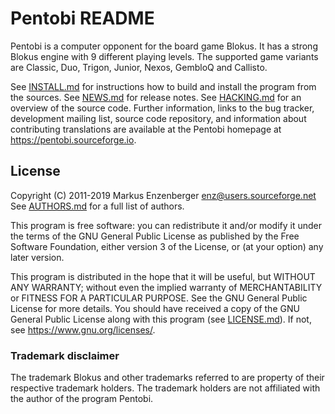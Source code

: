 Pentobi README
==============

Pentobi is a computer opponent for the board game Blokus. It has a
strong Blokus engine with 9 different playing levels. The supported
game variants are Classic, Duo, Trigon, Junior, Nexos, GembloQ and
Callisto.

See [INSTALL.md](INSTALL.md) for instructions how to build and install
the program from the sources. See [NEWS.md](NEWS.md) for release notes.
See [HACKING.md](HACKING.md) for an overview of the source code. Further
information, links to the bug tracker, development mailing list, source
code repository, and information about contributing translations are
available at the Pentobi homepage at https://pentobi.sourceforge.io.

License
-------

Copyright (C) 2011-2019 Markus Enzenberger <enz@users.sourceforge.net>
See [AUTHORS.md](AUTHORS.md) for a full list of authors.

This program is free software: you can redistribute it and/or modify it
under the terms of the GNU General Public License as published by the
Free Software Foundation, either version 3 of the License, or (at your
option) any later version.

This program is distributed in the hope that it will be useful, but
WITHOUT ANY WARRANTY; without even the implied warranty of
MERCHANTABILITY or FITNESS FOR A PARTICULAR PURPOSE. See the
GNU General Public License for more details. You should have received
a copy of the GNU General Public License along with this program (see
[LICENSE.md](LICENSE.md)). If not, see <https://www.gnu.org/licenses/>.

### Trademark disclaimer

The trademark Blokus and other trademarks referred to are property of
their respective trademark holders. The trademark holders are not
affiliated with the author of the program Pentobi.

